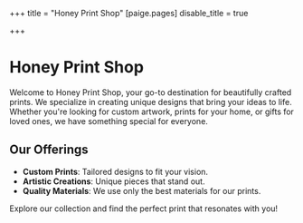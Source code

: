 +++
title = "Honey Print Shop"
[paige.pages]
disable_title = true

+++

# Honey Print Shop

Welcome to Honey Print Shop, your go-to destination for beautifully crafted prints. We specialize in creating unique designs that bring your ideas to life. Whether you're looking for custom artwork, prints for your home, or gifts for loved ones, we have something special for everyone.

## Our Offerings

- **Custom Prints**: Tailored designs to fit your vision.
- **Artistic Creations**: Unique pieces that stand out.
- **Quality Materials**: We use only the best materials for our prints.

Explore our collection and find the perfect print that resonates with you!